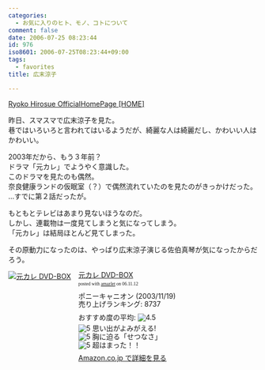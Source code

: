 ```yaml
---
categories:
  - お気に入りのヒト、モノ、コトについて
comment: false
date: 2006-07-25 08:23:44
id: 976
iso8601: 2006-07-25T08:23:44+09:00
tags:
  - favorites
title: 広末涼子

---
```


<div class="entry-body">
  <p><a href="http://www.ryoko-hirosue.org/">Ryoko Hirosue OfficialHomePage [HOME]</a></p>

  <p>昨日、スマスマで広末涼子を見た。<br />
    巷ではいろいろと言われてはいるようだが、綺麗な人は綺麗だし、かわいい人はかわいい。</p>

  <p>2003年だから、もう３年前？<br />
    ドラマ「元カレ」でようやく意識した。<br />
    このドラマを見たのも偶然。<br />
    奈良健康ランドの仮眠室（？）で偶然流れていたのを見たのがきっかけだった。<br />
    …すでに第２話だったが。</p>

  <p>もともとテレビはあまり見ないほうなのだ。<br />
    しかし、連載物は一度見てしまうと気になってしまう。<br />
    「元カレ」は結局ほとんど見てしまった。</p>

  <p>その原動力になったのは、やっぱり広末涼子演じる佐伯真琴が気になったからだろう。</p>

  <div class="amazlet-box" style="margin-bottom:0px;">
    <div class="amazlet-image" style="float:left;"><a href="http://www.amazon.co.jp/exec/obidos/ASIN/B0000DCUUY/nqounet-22/ref=nosim/" name="amazletlink" id="amazletlink"><img src="http://images-jp.amazon.com/images/P/B0000DCUUY.09.MZZZZZZZ.jpg" alt="元カレ DVD-BOX" style="border: none;" /></a></div>
    <div class="amazlet-info" style="float:left;margin-left:15px;line-height:120%">
      <div class="amazlet-name" style="margin-bottom:10px;line-height:120%"><a href="http://www.amazon.co.jp/exec/obidos/ASIN/B0000DCUUY/nqounet-22/ref=nosim/" name="amazletlink" id="amazletlink">元カレ DVD-BOX</a>
        <div class="amazlet-powered-date" style="font-size:7pt;margin-top:5px;font-family:verdana;line-height:120%">posted with <a href="http://app.amazlet.com/amazlet/" title="元カレ DVD-BOX">amazlet</a> on 06.11.12</div>
      </div>
      <div class="amazlet-detail">ポニーキャニオン (2003/11/19)<br />売り上げランキング: 8737<br /></div>
      <div class="amazlet-review" style="margin-top:10px; margin-bottom:10px">
        <div class="amazlet-review-average" style="margin-bottom:5px">おすすめ度の平均: <img src="http://images-jp.amazon.com/images/G/09/x-locale/common/customer-reviews/stars-4-5.gif" alt="4.5" /></div><img src="http://images-jp.amazon.com/images/G/09/x-locale/common/customer-reviews/stars-5-0.gif" alt="5" /> 思い出がよみがえる!<br /><img src="http://images-jp.amazon.com/images/G/09/x-locale/common/customer-reviews/stars-5-0.gif" alt="5" /> 胸に迫る「せつなさ」<br /><img src="http://images-jp.amazon.com/images/G/09/x-locale/common/customer-reviews/stars-5-0.gif" alt="5" /> 超はまった！！<br />
      </div>
      <div class="amazlet-link" style="margin-top: 5px"><a href="http://www.amazon.co.jp/exec/obidos/ASIN/B0000DCUUY/nqounet-22/ref=nosim/" name="amazletlink" id="amazletlink">Amazon.co.jp で詳細を見る</a></div>
    </div>
    <div class="amazlet-footer" style="clear: left"></div>
  </div>

</div>
